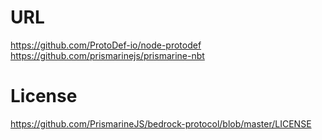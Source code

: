 # URL
https://github.com/ProtoDef-io/node-protodef
https://github.com/prismarinejs/prismarine-nbt

# License
https://github.com/PrismarineJS/bedrock-protocol/blob/master/LICENSE
